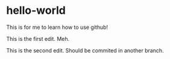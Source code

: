# hello-world
This is for me to learn how to use github!

This is the first edit. Meh.

This is the second edit. Should be commited in another branch.
